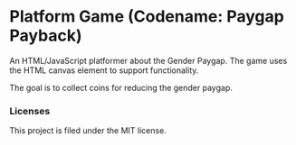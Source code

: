 # Platform Game (Codename: Paygap Payback)
An HTML/JavaScript platformer about the Gender Paygap. The game uses the HTML canvas element to support functionality.

The goal is to collect coins for reducing the gender paygap.


### Licenses
This project is filed under the MIT license.